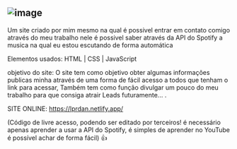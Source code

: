 ![image](https://github.com/user-attachments/assets/d261516e-a775-4545-8e21-bc9e6262322c)
-----------------------------------------------------------------------------------------

Um site criado por mim mesmo na qual é possivel entrar em contato comigo através do meu trabalho nele é possivel saber através da API do Spotify a musica na qual eu estou escutando de forma automática 

Elementos usados: HTML | CSS | JavaScript

objetivo do site: O site tem como objetivo obter algumas informações publicas minha através de uma forma de fácil acesso a todos que tenham o link para acessar, Também tem como função divulgar um pouco do meu trabalho para que consiga atrair Leads futuramente... .

SITE ONLINE: https://lprdan.netlify.app/


(Código de livre acesso, podendo ser editado por terceiros! é necessário apenas aprender a usar a API do Spotify, é simples de aprender no YouTube é possível achar de forma fácil) 👍
